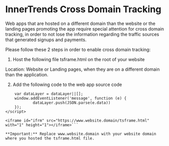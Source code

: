 # InnerTrends Cross Domain Tracking

Web apps that are hosted on a different domain than the website or the landing pages promoting the app require special attention for cross domain tracking, in order to not lose the information regarding the traffic sources that generated signups and payments.

Please follow these 2 steps in order to enable cross domain tracking:

1. Host the following file tsframe.html on the root of your website

Location: Website or Landing pages, when they are on a different domain than the application.


2. Add the following code to the web app source code

```<script>
    var dataLayer = dataLayer||[];
    window.addEventListener('message', function (e) {
            dataLayer.push(JSON.parse(e.data))
    });
</script>

<iframe id="ifrm" src="https://www.website.domain/tsframe.html" with="1" height="1"></iframe>```

**Important:** Replace www.website.domain with your website domain where you hosted the tsframe.html file.
